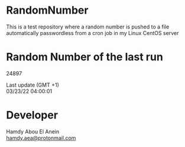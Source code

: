 # RandomNumber    
This is a test repository where a random number is pushed to a file automatically passwordless from a cron job in my Linux CentOS server    
# Random Number of the last run   
24897
      
Last update (GMT +1)    
03/23/22 04:00:01
# Developer    
Hamdy Abou El Anein   
hamdy.aea@protonmail.com
